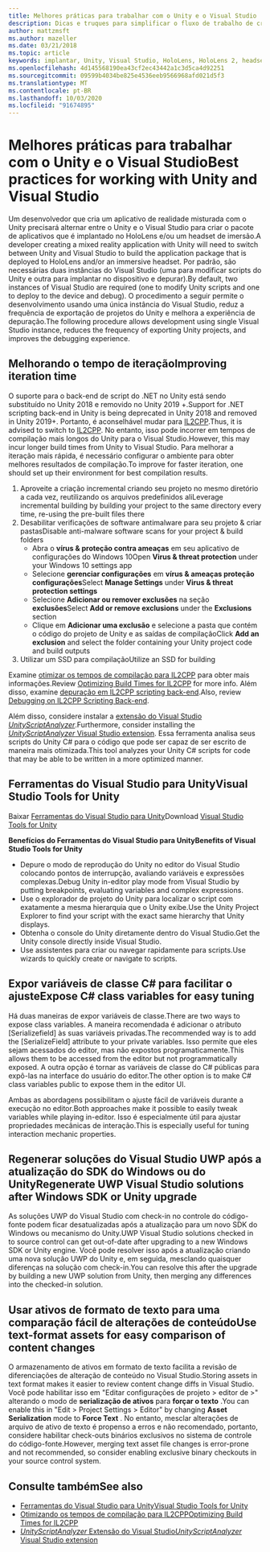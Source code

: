 ```yaml
---
title: Melhores práticas para trabalhar com o Unity e o Visual Studio
description: Dicas e truques para simplificar o fluxo de trabalho de criação de um aplicativo de realidade misturada com o Unity e o Visual Studio.
author: mattzmsft
ms.author: mazeller
ms.date: 03/21/2018
ms.topic: article
keywords: implantar, Unity, Visual Studio, HoloLens, HoloLens 2, headset de imersão
ms.openlocfilehash: 4d145568190ea43cf2ec43442a1c3d5ca4d92251
ms.sourcegitcommit: 09599b4034be825e4536eeb9566968afd021d5f3
ms.translationtype: MT
ms.contentlocale: pt-BR
ms.lasthandoff: 10/03/2020
ms.locfileid: "91674895"
---
```

# <a name="best-practices-for-working-with-unity-and-visual-studio"></a><span data-ttu-id="f6558-104">Melhores práticas para trabalhar com o Unity e o Visual Studio</span><span class="sxs-lookup"><span data-stu-id="f6558-104">Best practices for working with Unity and Visual Studio</span></span>

<span data-ttu-id="f6558-105">Um desenvolvedor que cria um aplicativo de realidade misturada com o Unity precisará alternar entre o Unity e o Visual Studio para criar o pacote de aplicativos que é implantado no HoloLens e/ou um headset de imersão.</span><span class="sxs-lookup"><span data-stu-id="f6558-105">A developer creating a mixed reality application with Unity will need to switch between Unity and Visual Studio to build the application package that is deployed to HoloLens and/or an immersive headset.</span></span> <span data-ttu-id="f6558-106">Por padrão, são necessárias duas instâncias do Visual Studio (uma para modificar scripts do Unity e outra para implantar no dispositivo e depurar).</span><span class="sxs-lookup"><span data-stu-id="f6558-106">By default, two instances of Visual Studio are required (one to modify Unity scripts and one to deploy to the device and debug).</span></span> <span data-ttu-id="f6558-107">O procedimento a seguir permite o desenvolvimento usando uma única instância do Visual Studio, reduz a frequência de exportação de projetos do Unity e melhora a experiência de depuração.</span><span class="sxs-lookup"><span data-stu-id="f6558-107">The following procedure allows development using single Visual Studio instance, reduces the frequency of exporting Unity projects, and improves the debugging experience.</span></span>

## <a name="improving-iteration-time"></a><span data-ttu-id="f6558-108">Melhorando o tempo de iteração</span><span class="sxs-lookup"><span data-stu-id="f6558-108">Improving iteration time</span></span>

<span data-ttu-id="f6558-109">O suporte para o back-end de script do .NET no Unity está sendo substituído no Unity 2018 e removido no Unity 2019 +.</span><span class="sxs-lookup"><span data-stu-id="f6558-109">Support for .NET scripting back-end in Unity is being deprecated in Unity 2018 and removed in Unity 2019+.</span></span> <span data-ttu-id="f6558-110">Portanto, é aconselhável mudar para [IL2CPP](https://docs.unity3d.com/Manual/IL2CPP.html).</span><span class="sxs-lookup"><span data-stu-id="f6558-110">Thus, it is advised to switch to [IL2CPP](https://docs.unity3d.com/Manual/IL2CPP.html).</span></span> <span data-ttu-id="f6558-111">No entanto, isso pode incorrer em tempos de compilação mais longos do Unity para o Visual Studio.</span><span class="sxs-lookup"><span data-stu-id="f6558-111">However, this may incur longer build times from Unity to Visual Studio.</span></span> <span data-ttu-id="f6558-112">Para melhorar a iteração mais rápida, é necessário configurar o ambiente para obter melhores resultados de compilação.</span><span class="sxs-lookup"><span data-stu-id="f6558-112">To improve for faster iteration, one should set up their environment for best compilation results.</span></span>

1) <span data-ttu-id="f6558-113">Aproveite a criação incremental criando seu projeto no mesmo diretório a cada vez, reutilizando os arquivos predefinidos ali</span><span class="sxs-lookup"><span data-stu-id="f6558-113">Leverage incremental building by building your project to the same directory every time, re-using the pre-built files there</span></span>
2) <span data-ttu-id="f6558-114">Desabilitar verificações de software antimalware para seu projeto & criar pastas</span><span class="sxs-lookup"><span data-stu-id="f6558-114">Disable anti-malware software scans for your project & build folders</span></span>
   - <span data-ttu-id="f6558-115">Abra o **vírus & proteção contra ameaças** em seu aplicativo de configurações do Windows 10</span><span class="sxs-lookup"><span data-stu-id="f6558-115">Open **Virus & threat protection** under your Windows 10 settings app</span></span>
   - <span data-ttu-id="f6558-116">Selecione **gerenciar configurações** em **vírus & ameaças proteção configurações**</span><span class="sxs-lookup"><span data-stu-id="f6558-116">Select **Manage Settings** under **Virus & threat protection settings**</span></span>
   - <span data-ttu-id="f6558-117">Selecione **Adicionar ou remover exclusões** na seção **exclusões**</span><span class="sxs-lookup"><span data-stu-id="f6558-117">Select **Add or remove exclusions** under the **Exclusions** section</span></span>
   - <span data-ttu-id="f6558-118">Clique em **Adicionar uma exclusão** e selecione a pasta que contém o código do projeto de Unity e as saídas de compilação</span><span class="sxs-lookup"><span data-stu-id="f6558-118">Click **Add an exclusion** and select the folder containing your Unity project code and build outputs</span></span>
3) <span data-ttu-id="f6558-119">Utilizar um SSD para compilação</span><span class="sxs-lookup"><span data-stu-id="f6558-119">Utilize an SSD for building</span></span>

<span data-ttu-id="f6558-120">Examine [otimizar os tempos de compilação para IL2CPP](https://docs.unity3d.com/Manual/IL2CPP-OptimizingBuildTimes.html) para obter mais informações.</span><span class="sxs-lookup"><span data-stu-id="f6558-120">Review [Optimizing Build Times for IL2CPP](https://docs.unity3d.com/Manual/IL2CPP-OptimizingBuildTimes.html) for more info.</span></span> <span data-ttu-id="f6558-121">Além disso, examine [depuração em IL2CPP scripting back-end](https://docs.unity3d.com/Manual/windowsstore-debugging-il2cpp.html).</span><span class="sxs-lookup"><span data-stu-id="f6558-121">Also, review [Debugging on IL2CPP Scripting Back-end](https://docs.unity3d.com/Manual/windowsstore-debugging-il2cpp.html).</span></span>

<span data-ttu-id="f6558-122">Além disso, considere instalar a [extensão do Visual Studio *UnityScriptAnalyzer*](https://github.com/Microsoft/MixedRealityCompanionKit/tree/master/UnityScriptAnalyzer).</span><span class="sxs-lookup"><span data-stu-id="f6558-122">Furthermore, consider installing the [*UnityScriptAnalyzer* Visual Studio extension](https://github.com/Microsoft/MixedRealityCompanionKit/tree/master/UnityScriptAnalyzer).</span></span> <span data-ttu-id="f6558-123">Essa ferramenta analisa seus scripts do Unity C# para o código que pode ser capaz de ser escrito de maneira mais otimizada.</span><span class="sxs-lookup"><span data-stu-id="f6558-123">This tool analyzes your Unity C# scripts for code that may be able to be written in a more optimized manner.</span></span>

## <a name="visual-studio-tools-for-unity"></a><span data-ttu-id="f6558-124">Ferramentas do Visual Studio para Unity</span><span class="sxs-lookup"><span data-stu-id="f6558-124">Visual Studio Tools for Unity</span></span>

<span data-ttu-id="f6558-125">Baixar [Ferramentas do Visual Studio para Unity](https://docs.microsoft.com/visualstudio/cross-platform/getting-started-with-visual-studio-tools-for-unity?view=vs-2019)</span><span class="sxs-lookup"><span data-stu-id="f6558-125">Download [Visual Studio Tools for Unity](https://docs.microsoft.com/visualstudio/cross-platform/getting-started-with-visual-studio-tools-for-unity?view=vs-2019)</span></span>

<span data-ttu-id="f6558-126">**Benefícios do Ferramentas do Visual Studio para Unity**</span><span class="sxs-lookup"><span data-stu-id="f6558-126">**Benefits of Visual Studio Tools for Unity**</span></span>
* <span data-ttu-id="f6558-127">Depure o modo de reprodução do Unity no editor do Visual Studio colocando pontos de interrupção, avaliando variáveis e expressões complexas.</span><span class="sxs-lookup"><span data-stu-id="f6558-127">Debug Unity in-editor play mode from Visual Studio by putting breakpoints, evaluating variables and complex expressions.</span></span>
* <span data-ttu-id="f6558-128">Use o explorador de projeto do Unity para localizar o script com exatamente a mesma hierarquia que o Unity exibe.</span><span class="sxs-lookup"><span data-stu-id="f6558-128">Use the Unity Project Explorer to find your script with the exact same hierarchy that Unity displays.</span></span>
* <span data-ttu-id="f6558-129">Obtenha o console do Unity diretamente dentro do Visual Studio.</span><span class="sxs-lookup"><span data-stu-id="f6558-129">Get the Unity console directly inside Visual Studio.</span></span>
* <span data-ttu-id="f6558-130">Use assistentes para criar ou navegar rapidamente para scripts.</span><span class="sxs-lookup"><span data-stu-id="f6558-130">Use wizards to quickly create or navigate to scripts.</span></span>

## <a name="expose-c-class-variables-for-easy-tuning"></a><span data-ttu-id="f6558-131">Expor variáveis de classe C# para facilitar o ajuste</span><span class="sxs-lookup"><span data-stu-id="f6558-131">Expose C# class variables for easy tuning</span></span>

<span data-ttu-id="f6558-132">Há duas maneiras de expor variáveis de classe.</span><span class="sxs-lookup"><span data-stu-id="f6558-132">There are two ways to expose class variables.</span></span> <span data-ttu-id="f6558-133">A maneira recomendada é adicionar o atributo [Serializefield] às suas variáveis privadas.</span><span class="sxs-lookup"><span data-stu-id="f6558-133">The recommended way is to add the [SerializeField] attribute to your private variables.</span></span> <span data-ttu-id="f6558-134">Isso permite que eles sejam acessados do editor, mas não expostos programaticamente.</span><span class="sxs-lookup"><span data-stu-id="f6558-134">This allows them to be accessed from the editor but not programmatically exposed.</span></span>  <span data-ttu-id="f6558-135">A outra opção é tornar as variáveis de classe do C# públicas para expô-las na interface do usuário do editor.</span><span class="sxs-lookup"><span data-stu-id="f6558-135">The other option is to make C# class variables public to expose them in the editor UI.</span></span> 

<span data-ttu-id="f6558-136">Ambas as abordagens possibilitam o ajuste fácil de variáveis durante a execução no editor.</span><span class="sxs-lookup"><span data-stu-id="f6558-136">Both approaches make it possible to easily tweak variables while playing in-editor.</span></span> <span data-ttu-id="f6558-137">Isso é especialmente útil para ajustar propriedades mecânicas de interação.</span><span class="sxs-lookup"><span data-stu-id="f6558-137">This is especially useful for tuning interaction mechanic properties.</span></span>

## <a name="regenerate-uwp-visual-studio-solutions-after-windows-sdk-or-unity-upgrade"></a><span data-ttu-id="f6558-138">Regenerar soluções do Visual Studio UWP após a atualização do SDK do Windows ou do Unity</span><span class="sxs-lookup"><span data-stu-id="f6558-138">Regenerate UWP Visual Studio solutions after Windows SDK or Unity upgrade</span></span>

<span data-ttu-id="f6558-139">As soluções UWP do Visual Studio com check-in no controle do código-fonte podem ficar desatualizadas após a atualização para um novo SDK do Windows ou mecanismo do Unity.</span><span class="sxs-lookup"><span data-stu-id="f6558-139">UWP Visual Studio solutions checked in to source control can get out-of-date after upgrading to a new Windows SDK or Unity engine.</span></span> <span data-ttu-id="f6558-140">Você pode resolver isso após a atualização criando uma nova solução UWP do Unity e, em seguida, mesclando quaisquer diferenças na solução com check-in.</span><span class="sxs-lookup"><span data-stu-id="f6558-140">You can resolve this after the upgrade by building a new UWP solution from Unity, then merging any differences into the checked-in solution.</span></span>

## <a name="use-text-format-assets-for-easy-comparison-of-content-changes"></a><span data-ttu-id="f6558-141">Usar ativos de formato de texto para uma comparação fácil de alterações de conteúdo</span><span class="sxs-lookup"><span data-stu-id="f6558-141">Use text-format assets for easy comparison of content changes</span></span>

<span data-ttu-id="f6558-142">O armazenamento de ativos em formato de texto facilita a revisão de diferenciações de alteração de conteúdo no Visual Studio.</span><span class="sxs-lookup"><span data-stu-id="f6558-142">Storing assets in text format makes it easier to review content change diffs in Visual Studio.</span></span> <span data-ttu-id="f6558-143">Você pode habilitar isso em "Editar configurações de projeto > editor de >" alterando o modo de **serialização de ativos** para **forçar o texto** .</span><span class="sxs-lookup"><span data-stu-id="f6558-143">You can enable this in "Edit > Project Settings > Editor" by changing **Asset Serialization** mode to **Force Text** .</span></span> <span data-ttu-id="f6558-144">No entanto, mesclar alterações de arquivo de ativo de texto é propenso a erros e não recomendado, portanto, considere habilitar check-outs binários exclusivos no sistema de controle do código-fonte.</span><span class="sxs-lookup"><span data-stu-id="f6558-144">However, merging text asset file changes is error-prone and not recommended, so consider enabling exclusive binary checkouts in your source control system.</span></span>

## <a name="see-also"></a><span data-ttu-id="f6558-145">Consulte também</span><span class="sxs-lookup"><span data-stu-id="f6558-145">See also</span></span>
- [<span data-ttu-id="f6558-146">Ferramentas do Visual Studio para Unity</span><span class="sxs-lookup"><span data-stu-id="f6558-146">Visual Studio Tools for Unity</span></span>](https://visualstudiogallery.msdn.microsoft.com/8d26236e-4a64-4d64-8486-7df95156aba9)
- [<span data-ttu-id="f6558-147">Otimizando os tempos de compilação para IL2CPP</span><span class="sxs-lookup"><span data-stu-id="f6558-147">Optimizing Build Times for IL2CPP</span></span>](https://docs.unity3d.com/Manual/IL2CPP-OptimizingBuildTimes.html)
- [<span data-ttu-id="f6558-148">*UnityScriptAnalyzer* Extensão do Visual Studio</span><span class="sxs-lookup"><span data-stu-id="f6558-148">*UnityScriptAnalyzer* Visual Studio extension</span></span>](https://github.com/Microsoft/MixedRealityCompanionKit/tree/master/UnityScriptAnalyzer)
